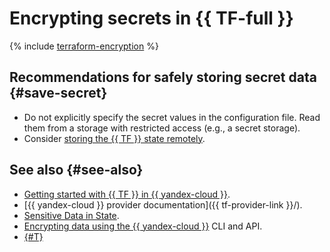 # Encrypting secrets in {{ TF-full }}

{% include [terraform-encryption](../../_includes/kms/terraform-encryption.md) %}

## Recommendations for safely storing secret data {#save-secret}

* Do not explicitly specify the secret values in the configuration file. Read them from a storage with restricted access (e.g., a secret storage).
* Consider [storing the {{ TF }} state remotely](https://www.terraform.io/docs/state/sensitive-data.html).

## See also {#see-also}

* [Getting started with {{ TF }} in {{ yandex-cloud }}](../../tutorials/infrastructure-management/terraform-quickstart.md).
* [{{ yandex-cloud }} provider documentation]({{ tf-provider-link }}/).
* [Sensitive Data in State](https://www.terraform.io/docs/state/sensitive-data.html).
* [Encrypting data using the {{ yandex-cloud }}](../../kms/operations/symmetric-encryption.md) CLI and API.
* [{#T}](../../kms/tutorials/vault-secret.md)
